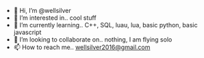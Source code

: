 - 👋 Hi, I’m @wellsilver
- 👀 I’m interested in.. cool stuff
- 🌱 I’m currently learning.. C++, SQL, luau, lua, basic python, basic javascript
- 💞️ I’m looking to collaborate on.. nothing, I am flying solo
- 📫 How to reach me.. wellsilver2016@gmail.com

<!---
wellsilver/wellsilver is a ✨ special ✨ repository because its `README.md` (this file) appears on your GitHub profile.
You can click the Preview link to take a look at your changes.
--->
